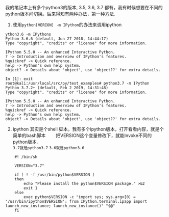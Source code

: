 我的笔记本上有多个python3的版本, 3.5, 3.6, 3.7  都有，我有时候想要在不同的python版本间切换。后来得知有两种办法，第一种方法.  


1. 使用`python[VERION] -m IPython`的办法来调用ipython  
```
ython3.6 -m IPythons
Python 3.6.6 (default, Jun 27 2018, 14:44:17)
Type "copyright", "credits" or "license" for more information.

IPython 5.5.0 -- An enhanced Interactive Python.
? -> Introduction and overview of IPython's features.
%quickref -> Quick reference.
help -> Python's own help system.
object? -> Details about 'object', use 'object??' for extra details.

In [1]: exit
root@kali:/usr/local/src/py/test_examples# python3.7 -m IPython
Python 3.7.2+ (default, Feb 2 2019, 14:31:48)
Type "copyright", "credits" or "license" for more information.

IPython 5.5.0 -- An enhanced Interactive Python.
? -> Introduction and overview of IPython's features.
%quickref -> Quick reference.
help -> Python's own help system.
object? -> Details about 'object', use 'object??' for extra details. 
```


2. ipython 其实是个shell 脚本。我有多个ipython版本，打开看看内容，就是个简单的bash脚本　　
把VERSION这个变量修改下，就能Invoke不同的python版本.  
`3.7就是python3.7`
`3.6就是python3.6`

```
    #! /bin/sh

    VERSION="3.7"

    if [ ! -f /usr/bin/python$VERSION ]
    then
        echo "Please install the python$VERSION package." >&2
        exit 1
    else
        exec python$VERSION -c "import sys; sys.argv[0] = '/usr/bin/ipython$VERSION'; from IPython.terminal.ipapp import launch_new_instance; launch_new_instance()" "$@"
    fi

```